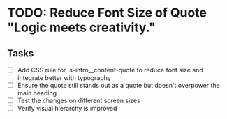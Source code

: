 # TODO: Reduce Font Size of Quote "Logic meets creativity."

## Tasks
- [ ] Add CSS rule for .s-intro__content-quote to reduce font size and integrate better with typography
- [ ] Ensure the quote still stands out as a quote but doesn't overpower the main heading
- [ ] Test the changes on different screen sizes
- [ ] Verify visual hierarchy is improved
